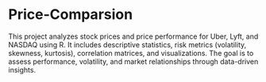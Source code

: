 # Price-Comparsion
This project analyzes stock prices and price performance for Uber, Lyft, and NASDAQ using R. It includes descriptive statistics, risk metrics (volatility, skewness, kurtosis), correlation matrices, and visualizations. The goal is to assess performance, volatility, and market relationships through data-driven insights.
